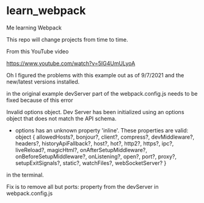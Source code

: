 # learn_webpack
Me learning Webpack

This repo will change projects from time to time.

From this YouTube video

https://www.youtube.com/watch?v=5IG4UmULyoA

Oh I figured the problems with this example out as of 9/7/2021 and the new/latest versions installed.

in the original example devServer part of the webpack.config.js needs to be fixed because of this error

Invalid options object. Dev Server has been initialized using an options object that does not match the API schema.
 - options has an unknown property 'inline'. These properties are valid:
   object { allowedHosts?, bonjour?, client?, compress?, devMiddleware?, headers?, historyApiFallback?, host?, hot?, http2?, https?, ipc?, liveReload?, magicHtml?, onAfterSetupMiddleware?, onBeforeSetupMiddleware?, onListening?, open?, port?, proxy?, setupExitSignals?, static?, watchFiles?, webSocketServer? }

in the terminal.

Fix is to remove all but ports: property from the devServer in webpack.config.js
